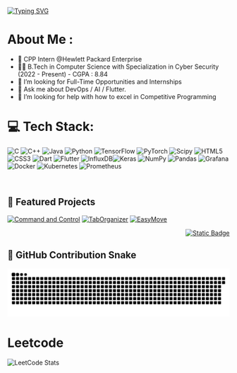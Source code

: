 <a href="https://git.io/typing-svg"><img src="https://readme-typing-svg.demolab.com?font=Bytesized&size=40&pause=1000&width=435&lines=Hello%2C+There!+;This+is+Dhanush+Hebbar;Welcome+to+my+Github!" alt="Typing SVG" /></a>


# About Me : 

- 👷 CPP Intern @Hewlett Packard Enterprise 
- 👨‍🎓 B.Tech in Computer Science with Specialization in Cyber Security (2022 - Present) - CGPA : 8.84
- 💼 I’m looking for Full-Time Opportunities and Internships
- 💬 Ask me about DevOps / AI / Flutter. 
- 🤔 I’m looking for help with how to excel in Competitive Programming
    

# 💻 Tech Stack:
![C](https://img.shields.io/badge/c-%2300599C.svg?style=for-the-badge&logo=c&logoColor=white) ![C++](https://img.shields.io/badge/c++-%2300599C.svg?style=for-the-badge&logo=c%2B%2B&logoColor=white) ![Java](https://img.shields.io/badge/java-%23ED8B00.svg?style=for-the-badge&logo=openjdk&logoColor=white) ![Python](https://img.shields.io/badge/python-3670A0?style=for-the-badge&logo=python&logoColor=ffdd54) ![TensorFlow](https://img.shields.io/badge/TensorFlow-%23FF6F00.svg?style=for-the-badge&logo=TensorFlow&logoColor=white) ![PyTorch](https://img.shields.io/badge/PyTorch-%23EE4C2C.svg?style=for-the-badge&logo=PyTorch&logoColor=white) ![Scipy](https://img.shields.io/badge/SciPy-%230C55A5.svg?style=for-the-badge&logo=scipy&logoColor=%white) ![HTML5](https://img.shields.io/badge/html5-%23E34F26.svg?style=for-the-badge&logo=html5&logoColor=white)  ![CSS3](https://img.shields.io/badge/css3-%231572B6.svg?style=for-the-badge&logo=css3&logoColor=white) ![Dart](https://img.shields.io/badge/dart-%230175C2.svg?style=for-the-badge&logo=dart&logoColor=white) ![Flutter](https://img.shields.io/badge/Flutter-%2302569B.svg?style=for-the-badge&logo=Flutter&logoColor=white) ![InfluxDB](https://img.shields.io/badge/InfluxDB-22ADF6?style=for-the-badge&logo=InfluxDB&logoColor=white)![Keras](https://img.shields.io/badge/Keras-%23D00000.svg?style=for-the-badge&logo=Keras&logoColor=white) ![NumPy](https://img.shields.io/badge/numpy-%23013243.svg?style=for-the-badge&logo=numpy&logoColor=white) ![Pandas](https://img.shields.io/badge/pandas-%23150458.svg?style=for-the-badge&logo=pandas&logoColor=white)  ![Grafana](https://img.shields.io/badge/grafana-%23F46800.svg?style=for-the-badge&logo=grafana&logoColor=white) ![Docker](https://img.shields.io/badge/docker-%230db7ed.svg?style=for-the-badge&logo=docker&logoColor=white) ![Kubernetes](https://img.shields.io/badge/kubernetes-%23326ce5.svg?style=for-the-badge&logo=kubernetes&logoColor=white) ![Prometheus](https://img.shields.io/badge/Prometheus-E6522C?style=for-the-badge&logo=Prometheus&logoColor=white)

</br>
<h2>🚀 Featured Projects</h2>
<p>
  <a href="https://github.com/ErascusPlatypus/c2-docker"><img width="278" src="https://denvercoder1-github-readme-stats.vercel.app/api/pin/?username=ErascusPlatypus&repo=c2-docker&theme=dark&bg_color=0D1017&title_color=E8EDF3&hide_border=true&icon_color=E8EDF3&show_icons=false&border_radius=10" alt="Command and Control"></a>
  <a href="https://github.com/ErascusPlatypus/TabOrganizer">
	  <img width="278" src="https://denvercoder1-github-readme-stats.vercel.app/api/pin/?username=ErascusPlatypus&repo=TabOrganizer&theme=dark&bg_color=0D1017&title_color=E8EDF3&hide_border=true&icon_color=E8EDF3&show_icons=false&border_radius=10" alt="TabOrganizer"></a>
  <a href="https://github.com/ErascusPlatypus/EasyMove">
	  <img width="278" src="https://denvercoder1-github-readme-stats.vercel.app/api/pin/?username=ErascusPlatypus&repo=EasyMove&theme=dark&bg_color=0D1017&title_color=E8EDF3&hide_border=true&icon_color=E8EDF3&show_icons=false&border_radius=10" alt="EasyMove">
  </a>
  </br>

  
  </p>
  <p align="right">
    <a href="https://github.com/amangupta143?tab=repositories"><img alt="Static Badge" src="https://img.shields.io/badge/All%20Projects-05122A?style=flat-square"></a>
  </p>



## 🐍 GitHub Contribution Snake

<picture>
  <source media="(prefers-color-scheme: dark)" srcset="https://raw.githubusercontent.com/ErascusPlatypus/ErascusPlatypus/output/github-contribution-grid-snake-dark.svg" />
  <source media="(prefers-color-scheme: light)" srcset="https://raw.githubusercontent.com/ErascusPlatypus/ErascusPlatypus/output/github-contribution-grid-snake.svg" />
  <img alt="github-snake" src="https://raw.githubusercontent.com/ErascusPlatypus/ErascusPlatypus/output/github-contribution-grid-snake.svg" />
</picture>

# Leetcode

![LeetCode Stats](https://leetcard.jacoblin.cool/danupheb?theme=dark&font=Courier%20Prime&ext=heatmap)
<!--
**ErascusPlatypus/ErascusPlatypus** is a ✨ _special_ ✨ repository because its `README.md` (this file) appears on your GitHub profile.

Here are some ideas to get you started:

- 🔭 I’m currently working on ...
- 🌱 I’m currently learning ...
- 👯 I’m looking to collaborate on ...
- 🤔 I’m looking for help with ...
- 💬 Ask me about ...
- 📫 How to reach me: ...
- 😄 Pronouns: ...
- ⚡ Fun fact: ...
-->
